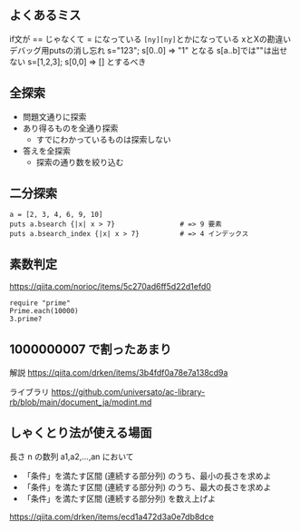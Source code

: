 ## よくあるミス
if文が == じゃなくて = になっている
`[ny][ny]`とかになっている
xとXの勘違い
デバッグ用putsの消し忘れ
s="123"; s[0..0] => "1" となる
s[a..b]では""は出せない
s=[1,2,3]; s[0,0] => [] とするべき  

## 全探索
- 問題文通りに探索
- あり得るものを全通り探索
    - すでにわかっているものは探索しない
- 答えを全探索
    - 探索の通り数を絞り込む

## 二分探索
~~~
a = [2, 3, 4, 6, 9, 10]
puts a.bsearch {|x| x > 7}                # => 9 要素
puts a.bsearch_index {|x| x > 7}          # => 4 インデックス
~~~

## 素数判定
https://qiita.com/norioc/items/5c270ad6ff5d22d1efd0
~~~
require "prime"
Prime.each(10000)
3.prime?
~~~

## 1000000007 で割ったあまり
解説
https://qiita.com/drken/items/3b4fdf0a78e7a138cd9a

ライブラリ
https://github.com/universato/ac-library-rb/blob/main/document_ja/modint.md

## しゃくとり法が使える場面
長さ n の数列 a1,a2,…,an において
- 「条件」を満たす区間 (連続する部分列) のうち、最小の長さを求めよ
- 「条件」を満たす区間 (連続する部分列) のうち、最大の長さを求めよ
- 「条件」を満たす区間 (連続する部分列) を数え上げよ

https://qiita.com/drken/items/ecd1a472d3a0e7db8dce